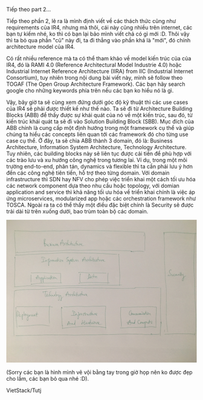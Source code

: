 Tiếp theo part 2...


Tiếp theo phần 2, lẽ ra là mình định viết về các thách thức cũng như requirements của IR4, nhưng mà thôi, cái này cũng nhiều trên internet, các bạn tự kiếm nhé, ko thì có bạn lại bảo mình viết chả có gì mới :D. Thôi vậy thì ta bỏ qua phần "cũ" này đi, ta đi thẳng vào phần khá là "mới", đó chính architecture model của IR4.

Có rất nhiều reference mà ta có thể tham khảo về model kiến trúc của của IR4, đó là RAMI 4.0 (Reference Architectural Model Industrie 4.0) hoặc Industrial Internet Reference  Architecture (IIRA) from IIC (Industrial Internet Consortium), tuy nhiên trong nội dung bài viết này, mình sẽ follow theo TOGAF (The Open Group Architecture Framework). Các bạn hãy search google cho những keywords phía trên nếu các bạn ko hiểu nó là gì.

Vậy, bây giờ ta sẽ cùng xem đứng dưới góc độ kỹ thuật thì các use cases của IR4 sẽ phải được thiết kế như thế nào. Ta sẽ đi từ Architecture Building Blocks (ABB) để thấy được sự khái quát của nó về một kiến trúc, sau đó, từ kiến trúc khái quát ta sẽ đi vào Solution Building Block (SBB). Mục đích của ABB chính là cung cấp một định hướng trong một framework cụ thể và giúp chúng ta hiểu các concepts liên quan tới các framework đó cho từng use case cụ thể. Ở đây, ta sẽ chia ABB thành 3 domain, đó là: Business Architecture, Information System Architecture, Technology Architecture. Tuy nhiên, các building blocks này sẽ liên tục được cải tiến để phù hợp với các trào lưu và xu hướng công nghệ trong tương lai. Ví dụ,  trong một môi trường end-to-end, phân tán, dynamics và flexible thì ta cần phải lưu ý hơn đến các công nghệ tiên tiến, hỗ trợ theo từng domain. Với domain infrastructure thì SDN hay NFV cho phép việc triển khai một cách tối ưu hóa các network component dựa theo nhu cầu hoặc topology, với domian application and service thì khả năng tối ưu hóa về triển khai chính là việc áp ứng microservices, modularized app hoặc các orchestration framework như TOSCA. Ngoài ra ta có thể thấy một điều đặc biệt chính là Security sẽ được trải dài từ trên xuống dưới, bao trùm toàn bộ các domain.

![image](../pictures/IR4f.jpeg)


(Sorry các bạn là hình mình vẽ vội bằng tay trong giờ họp nên ko được đẹp cho lắm, các bạn bỏ qua nhé :D).


VietStack/Tutj
